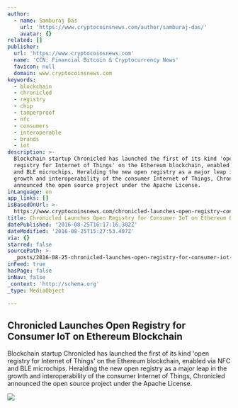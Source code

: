 ```yaml
---
author:
  - name: Samburaj Das
    url: 'https://www.cryptocoinsnews.com/author/samburaj-das/'
    avatar: {}
related: []
publisher:
  url: 'https://www.cryptocoinsnews.com'
  name: 'CCN: Financial Bitcoin & Cryptocurrency News'
  favicon: null
  domain: www.cryptocoinsnews.com
keywords:
  - blockchain
  - chronicled
  - registry
  - chip
  - tamperproof
  - nfc
  - consumers
  - interoperable
  - brands
  - iot
description: >-
  Blockchain startup Chronicled has launched the first of its kind 'open
  registry for Internet of Things' on the Ethereum blockchain, enabled via NFC
  and BLE microchips. Heralding the new open registry as a major leap in the
  growth and interoperability of the consumer Internet of Things, Chronicled
  announced the open source project under the Apache License.
inLanguage: en
app_links: []
isBasedOnUrl: >-
  https://www.cryptocoinsnews.com/chronicled-launches-open-registry-consumer-iot-ethereum-blockchain/
title: Chronicled Launches Open Registry for Consumer IoT on Ethereum Blockchain
datePublished: '2016-08-25T16:17:16.302Z'
dateModified: '2016-08-25T15:27:53.407Z'
via: {}
starred: false
sourcePath: >-
  _posts/2016-08-25-chronicled-launches-open-registry-for-consumer-iot-on-ethere.md
inFeed: true
hasPage: false
inNav: false
_context: 'http://schema.org'
_type: MediaObject

---
```

<article style=""><h1>Chronicled Launches Open Registry for Consumer IoT on Ethereum Blockchain</h1><p>Blockchain startup Chronicled has launched the first of its kind 'open registry for Internet of Things' on the Ethereum blockchain, enabled via NFC and BLE microchips. Heralding the new open registry as a major leap in the growth and interoperability of the consumer Internet of Things, Chronicled announced the open source project under the Apache License.</p><img src="https://www.cryptocoinsnews.com/wp-content/uploads/2016/07/Ethereum.jpg" /></article>